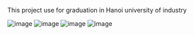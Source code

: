 This project use for graduation in Hanoi university of industry

![image](https://github.com/user-attachments/assets/50bd7634-f99b-4424-9a51-136cd82bc5a8)
![image](https://github.com/user-attachments/assets/e3ae6cce-b118-404f-8406-7b534d7606f5)
![image](https://github.com/user-attachments/assets/aaade6a5-b739-4e13-9307-2033974088a4)
![image](https://github.com/user-attachments/assets/f2aafd12-c65f-49ae-913d-985648e7ce5f)



